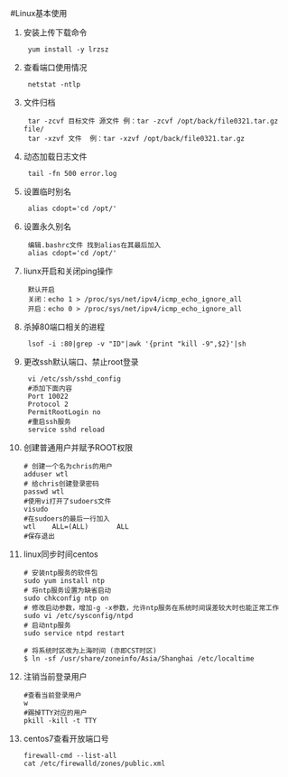 #Linux基本使用
1. 安装上传下载命令

 		yum install -y lrzsz 
2. 查看端口使用情况

		netstat -ntlp
3. 文件归档

		tar -zcvf 目标文件 源文件 例：tar -zcvf /opt/back/file0321.tar.gz  file/
		tar -xzvf 文件  例：tar -xzvf /opt/back/file0321.tar.gz        
4. 动态加载日志文件

		tail -fn 500 error.log
5. 设置临时别名
	
		alias cdopt='cd /opt/'
6. 设置永久别名
	
		编辑.bashrc文件 找到alias在其最后加入
		alias cdopt='cd /opt/'
7. liunx开启和关闭ping操作
	
		默认开启
		关闭：echo 1 > /proc/sys/net/ipv4/icmp_echo_ignore_all
		开启：echo 0 > /proc/sys/net/ipv4/icmp_echo_ignore_all
8. 杀掉80端口相关的进程
	
		lsof -i :80|grep -v "ID"|awk '{print "kill -9",$2}'|sh
9. 更改ssh默认端口、禁止root登录
	
		vi /etc/ssh/sshd_config
		#添加下面内容
		Port 10022
		Protocol 2
		PermitRootLogin no
		#重启ssh服务
		service sshd reload
10. 创建普通用户并赋予ROOT权限
		
		# 创建一个名为chris的用户
		adduser wtl
		# 给chris创建登录密码
		passwd wtl
		#使用vi打开了sudoers文件
		visudo
		#在sudoers的最后一行加入
		wtl    ALL=(ALL)       ALL
		#保存退出
11. linux同步时间centos
	
		# 安装ntp服务的软件包
		sudo yum install ntp
		# 将ntp服务设置为缺省启动
		sudo chkconfig ntp on
		# 修改启动参数，增加-g -x参数，允许ntp服务在系统时间误差较大时也能正常工作
		sudo vi /etc/sysconfig/ntpd
		# 启动ntp服务
		sudo service ntpd restart
		
		# 将系统时区改为上海时间 (亦即CST时区)
		$ ln -sf /usr/share/zoneinfo/Asia/Shanghai /etc/localtime
12. 注销当前登录用户

		#查看当前登录用户
		w
		#踢掉TTY对应的用户
		pkill -kill -t TTY
13. centos7查看开放端口号
	
		firewall-cmd --list-all
		cat /etc/firewalld/zones/public.xml
